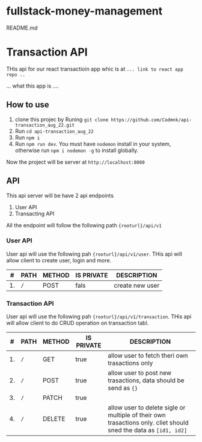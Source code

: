 # fullstack-money-management

README.md

# Transaction API

THis api for our react transactioin app whic is at `... link to react app repo ..`

... what this app is ....

## How to use

1. clone this projec by Runing `git clone https://github.com/Codmnk/api-transaction_aug_22.git`
2. Run `cd api-transaction_aug_22`
3. Run `npm i`
4. Run `npm run dev`. You must have `nodemon` install in your system, otherwise run `npm i nodemon -g` to install globally.

Now the project will be server at `http://localhost:8000`

## API

This api server will be have 2 api endpoints

1. User API
2. Transacting API

All the endpoint will follow the following path `{rooturl}/api/v1`

### User API

User api will use the following pah `{rooturl}/api/v1/user`. THis api will allow client to create user, login and more.

| #   | PATH | METHOD | IS PRIVATE | DESCRIPTION     |
| --- | ---- | ------ | ---------- | --------------- |
| 1.  | `/`  | POST   | fals       | create new user |

### Transaction API

User api will use the following pah `{rooturl}/api/v1/transaction`. THis api will allow client to do CRUD operation on transaction tabl.

| #   | PATH | METHOD | IS PRIVATE | DESCRIPTION                                                                                                      |
| --- | ---- | ------ | ---------- | ---------------------------------------------------------------------------------------------------------------- |
| 1.  | `/`  | GET    | true       | allow user to fetch theri own trasactions only                                                                   |
| 2.  | `/`  | POST   | true       | allow user to post new trasactions, data should be send as `{}`                                                  |
| 3.  | `/`  | PATCH  | true       |                                                                                                                  |
| 4.  | `/`  | DELETE | true       | allow user to delete sigle or multiple of their own trasactions only. cliet should sned the data as `[id1, id2]` |
